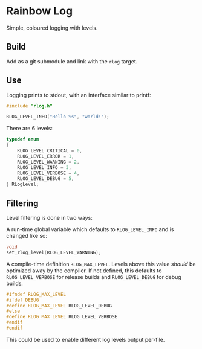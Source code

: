 # Rainbow Log

Simple, coloured logging with levels.

## Build

Add as a git submodule and link with the `rlog` target.

## Use

Logging prints to stdout, with an interface similar to printf:

```c
#include "rlog.h"

RLOG_LEVEL_INFO("Hello %s", "world!");
```

There are 6 levels:

```c
typedef enum
{
    RLOG_LEVEL_CRITICAL = 0,
    RLOG_LEVEL_ERROR = 1,
    RLOG_LEVEL_WARNING = 2,
    RLOG_LEVEL_INFO = 3,
    RLOG_LEVEL_VERBOSE = 4,
    RLOG_LEVEL_DEBUG = 5,
} RLogLevel;
```

## Filtering

Level filtering is done in two ways:

A run-time global variable which defaults to `RLOG_LEVEL_INFO` and is changed like so:

```c
void
set_rlog_level(RLOG_LEVEL_WARNING);
```

A compile-time definition `RLOG_MAX_LEVEL`. Levels above this value *should* be optimized away by the compiler. If not defined, this defaults to `RLOG_LEVEL_VERBOSE` for release builds and `RLOG_LEVEL_DEBUG` for debug builds.

```c
#ifndef RLOG_MAX_LEVEL
#ifdef DEBUG
#define RLOG_MAX_LEVEL RLOG_LEVEL_DEBUG
#else
#define RLOG_MAX_LEVEL RLOG_LEVEL_VERBOSE
#endif
#endif
```

This could be used to enable different log levels output per-file.

